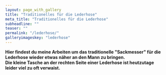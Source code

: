 ```yaml
---
layout: page_with_gallery
title: "Traditionelles für die Lederhose"
meta_title: "Traditionelles für die Lederhose"
subheadline: ""
teaser: ""
permalink: "/lederhose/"
galleryimageskey: "lederhose"
---
```

<b>Hier findest du meine Arbeiten um das traditionelle "Sackmesser" für die Lederhose wieder etwas
näher an den Mann zu bringen.<br> Die kleine Tasche an der rechten Seite einer Lederhose ist
heutzutage leider viel zu oft verwaist.
<br>



